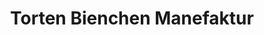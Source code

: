 ---
title: "Torten Bienchen Manefaktur"
url: /zwickau/torten-bienchen-manefaktur/
shop: Konditorei
---